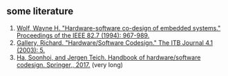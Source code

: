 ## some literature
1. [Wolf, Wayne H. "Hardware-software co-design of embedded systems." Proceedings of the IEEE 82.7 (1994): 967-989.](https://ieeexplore.ieee.org/stamp/stamp.jsp?tp=&arnumber=293155)  
2. [Gallery, Richard. "Hardware/Software Codesign." The ITB Journal 4.1 (2003): 5.](https://arrow.tudublin.ie/cgi/viewcontent.cgi?article=1055&context=itbj)  
3. [Ha, Soonhoi, and Jergen Teich. Handbook of hardware/software codesign. Springer,, 2017.](https://link.springer.com/content/pdf/10.1007/978-94-017-7267-9.pdf) (very long)
